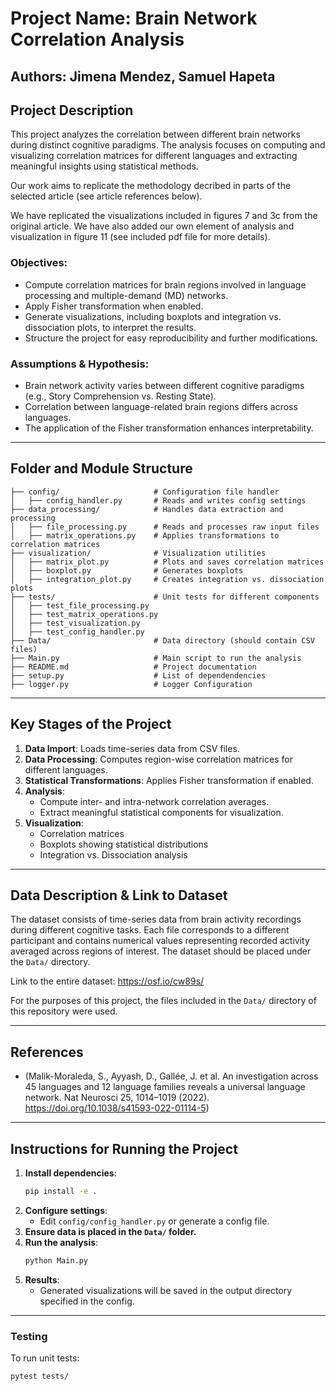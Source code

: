 
# Project Name: Brain Network Correlation Analysis

## Authors: Jimena Mendez, Samuel Hapeta

## Project Description
This project analyzes the correlation between different brain networks during distinct cognitive paradigms. The analysis focuses on computing and visualizing correlation matrices for different languages and extracting meaningful insights using statistical methods.

Our work aims to replicate the methodology decribed in parts of the selected article (see article references below).

We have replicated the visualizations included in figures 7 and 3c from the original article. 
We have also added our own element of analysis and visualization in figure 11 (see included pdf file for more details).

### Objectives:
- Compute correlation matrices for brain regions involved in language processing and multiple-demand (MD) networks.
- Apply Fisher transformation when enabled.
- Generate visualizations, including boxplots and integration vs. dissociation plots, to interpret the results.
- Structure the project for easy reproducibility and further modifications.

### Assumptions & Hypothesis:
- Brain network activity varies between different cognitive paradigms (e.g., Story Comprehension vs. Resting State).
- Correlation between language-related brain regions differs across languages.
- The application of the Fisher transformation enhances interpretability.

---
## Folder and Module Structure
```
├── config/                     # Configuration file handler
│   ├── config_handler.py       # Reads and writes config settings
├── data_processing/            # Handles data extraction and processing
│   ├── file_processing.py      # Reads and processes raw input files
│   ├── matrix_operations.py    # Applies transformations to correlation matrices
├── visualization/              # Visualization utilities
│   ├── matrix_plot.py          # Plots and saves correlation matrices
│   ├── boxplot.py              # Generates boxplots
│   ├── integration_plot.py     # Creates integration vs. dissociation plots
├── tests/                      # Unit tests for different components
│   ├── test_file_processing.py
│   ├── test_matrix_operations.py
│   ├── test_visualization.py
│   ├── test_config_handler.py
├── Data/                       # Data directory (should contain CSV files)
├── Main.py                     # Main script to run the analysis
├── README.md                   # Project documentation
├── setup.py                    # List of dependendencies
├── logger.py                   # Logger Configuration

```

---
## Key Stages of the Project
1. **Data Import**: Loads time-series data from CSV files.
2. **Data Processing**: Computes region-wise correlation matrices for different languages.
3. **Statistical Transformations**: Applies Fisher transformation if enabled.
4. **Analysis**:
   - Compute inter- and intra-network correlation averages.
   - Extract meaningful statistical components for visualization.
5. **Visualization**:
   - Correlation matrices
   - Boxplots showing statistical distributions
   - Integration vs. Dissociation analysis

---
## Data Description & Link to Dataset
The dataset consists of time-series data from brain activity recordings during different cognitive tasks. Each file corresponds to a different participant and contains numerical values representing recorded activity averaged across regions of interest. The dataset should be placed under the `Data/` directory.

Link to the entire dataset: https://osf.io/cw89s/

For the purposes of this project, the files included in the `Data/` directory of this repository were used.

---
## References
- (Malik-Moraleda, S., Ayyash, D., Gallée, J. et al. An investigation across 45 languages and 12 language families reveals a universal language network. Nat Neurosci 25, 1014–1019 (2022). https://doi.org/10.1038/s41593-022-01114-5)

---
## Instructions for Running the Project
1. **Install dependencies**:
   ```bash
   pip install -e .
   ```
2. **Configure settings**:
   - Edit `config/config_handler.py` or generate a config file.
3. **Ensure data is placed in the `Data/` folder.**
4. **Run the analysis**:
   ```bash
   python Main.py
   ```
5. **Results**:
   - Generated visualizations will be saved in the output directory specified in the config.

---
### Testing
To run unit tests:
```bash
pytest tests/
```

